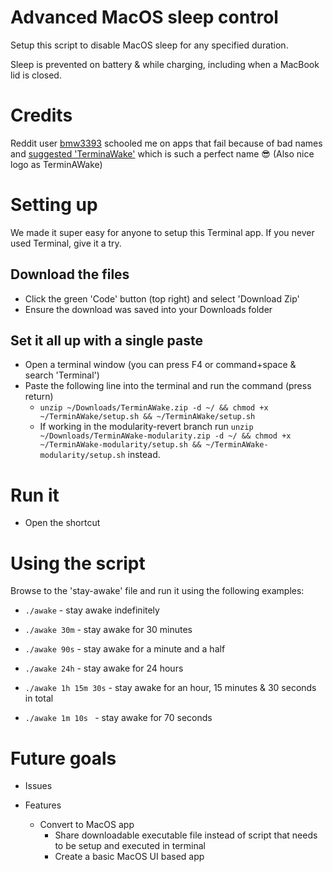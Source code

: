 # Advanced MacOS sleep control

Setup this script to disable MacOS sleep for any specified duration.

Sleep is prevented on battery & while charging, including when a MacBook lid is closed.

# Credits

Reddit user [bmw3393](https://www.reddit.com/user/bmw3393/) schooled me on apps that fail because of bad names and [suggested 'TerminaWake'](https://www.reddit.com/r/mac/comments/14mm3db/comment/jq2n4ew/?context=3) which is such a perfect name 😎 (Also nice logo as TerminAWake)

# Setting up

We made it super easy for anyone to setup this Terminal app. If you never used Terminal, give it a try.

## Download the files

- Click the green 'Code' button (top right) and select 'Download Zip'
- Ensure the download was saved into your Downloads folder

## Set it all up with a single paste

- Open a terminal window (you can press F4 or command+space & search 'Terminal')
- Paste the following line into the terminal and run the command (press return)
  - ```unzip ~/Downloads/TerminAWake.zip -d ~/ && chmod +x ~/TerminAWake/setup.sh && ~/TerminAWake/setup.sh```
  - If working in the modularity-revert branch run ```unzip ~/Downloads/TerminAWake-modularity.zip -d ~/ && chmod +x ~/TerminAWake-modularity/setup.sh && ~/TerminAWake-modularity/setup.sh``` instead.


# Run it

- Open the shortcut

# Using the script

Browse to the 'stay-awake' file and run it using the following examples:

- ```./awake```             - stay awake indefinitely 

- ```./awake 30m```         - stay awake for 30 minutes

- ```./awake 90s```         - stay awake for a minute and a half

- ```./awake 24h```         - stay awake for 24 hours

- ```./awake 1h 15m 30s```  - stay awake for an hour, 15 minutes & 30 seconds in total

- ```./awake 1m 10s ```     - stay awake for 70 seconds


# Future goals
- Issues
  
- Features
  - Convert to MacOS app
    - Share downloadable executable file instead of script that needs to be setup and executed in terminal
    - Create a basic MacOS UI based app
